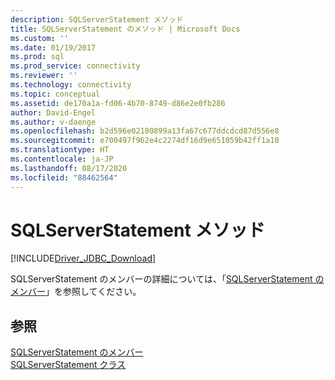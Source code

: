 ```yaml
---
description: SQLServerStatement メソッド
title: SQLServerStatement のメソッド | Microsoft Docs
ms.custom: ''
ms.date: 01/19/2017
ms.prod: sql
ms.prod_service: connectivity
ms.reviewer: ''
ms.technology: connectivity
ms.topic: conceptual
ms.assetid: de170a1a-fd06-4b70-8749-d86e2e0fb286
author: David-Engel
ms.author: v-daenge
ms.openlocfilehash: b2d596e02100899a13fa67c677ddcdcd87d556e8
ms.sourcegitcommit: e700497f962e4c2274df16d9e651059b42ff1a10
ms.translationtype: HT
ms.contentlocale: ja-JP
ms.lasthandoff: 08/17/2020
ms.locfileid: "88462564"
---
```

# <a name="sqlserverstatement-methods"></a>SQLServerStatement メソッド
[!INCLUDE[Driver_JDBC_Download](../../../includes/driver_jdbc_download.md)]

  SQLServerStatement のメンバーの詳細については、「[SQLServerStatement のメンバー](../../../connect/jdbc/reference/sqlserverstatement-members.md)」を参照してください。  
  
## <a name="see-also"></a>参照  
 [SQLServerStatement のメンバー](../../../connect/jdbc/reference/sqlserverstatement-members.md)   
 [SQLServerStatement クラス](../../../connect/jdbc/reference/sqlserverstatement-class.md)  
  
  
